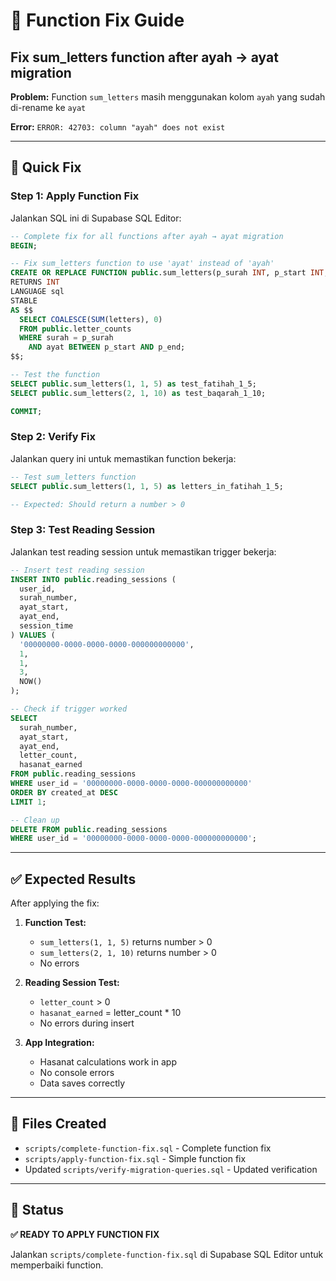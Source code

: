# 🔧 Function Fix Guide

## Fix sum_letters function after ayah → ayat migration

**Problem:** Function `sum_letters` masih menggunakan kolom `ayah` yang sudah di-rename ke `ayat`

**Error:** `ERROR: 42703: column "ayah" does not exist`

---

## 🚀 Quick Fix

### Step 1: Apply Function Fix

Jalankan SQL ini di Supabase SQL Editor:

```sql
-- Complete fix for all functions after ayah → ayat migration
BEGIN;

-- Fix sum_letters function to use 'ayat' instead of 'ayah'
CREATE OR REPLACE FUNCTION public.sum_letters(p_surah INT, p_start INT, p_end INT)
RETURNS INT
LANGUAGE sql
STABLE
AS $$
  SELECT COALESCE(SUM(letters), 0)
  FROM public.letter_counts
  WHERE surah = p_surah
    AND ayat BETWEEN p_start AND p_end;
$$;

-- Test the function
SELECT public.sum_letters(1, 1, 5) as test_fatihah_1_5;
SELECT public.sum_letters(2, 1, 10) as test_baqarah_1_10;

COMMIT;
```

### Step 2: Verify Fix

Jalankan query ini untuk memastikan function bekerja:

```sql
-- Test sum_letters function
SELECT public.sum_letters(1, 1, 5) as letters_in_fatihah_1_5;

-- Expected: Should return a number > 0
```

### Step 3: Test Reading Session

Jalankan test reading session untuk memastikan trigger bekerja:

```sql
-- Insert test reading session
INSERT INTO public.reading_sessions (
  user_id,
  surah_number,
  ayat_start,
  ayat_end,
  session_time
) VALUES (
  '00000000-0000-0000-0000-000000000000',
  1,
  1,
  3,
  NOW()
);

-- Check if trigger worked
SELECT
  surah_number,
  ayat_start,
  ayat_end,
  letter_count,
  hasanat_earned
FROM public.reading_sessions
WHERE user_id = '00000000-0000-0000-0000-000000000000'
ORDER BY created_at DESC
LIMIT 1;

-- Clean up
DELETE FROM public.reading_sessions
WHERE user_id = '00000000-0000-0000-0000-000000000000';
```

---

## ✅ Expected Results

After applying the fix:

1. **Function Test:**
   - `sum_letters(1, 1, 5)` returns number > 0
   - `sum_letters(2, 1, 10)` returns number > 0
   - No errors

2. **Reading Session Test:**
   - `letter_count` > 0
   - `hasanat_earned` = letter_count \* 10
   - No errors during insert

3. **App Integration:**
   - Hasanat calculations work in app
   - No console errors
   - Data saves correctly

---

## 📁 Files Created

- `scripts/complete-function-fix.sql` - Complete function fix
- `scripts/apply-function-fix.sql` - Simple function fix
- Updated `scripts/verify-migration-queries.sql` - Updated verification

---

## 🎯 Status

**✅ READY TO APPLY FUNCTION FIX**

Jalankan `scripts/complete-function-fix.sql` di Supabase SQL Editor untuk memperbaiki function.
